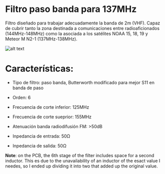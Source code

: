 # Filtro paso banda para 137MHz
Filtro diseñado para trabajar adecuadamente la banda de 2m (VHF). Capaz de cubrir tanto la zona destinada a comunicaciones entre radioaficionados (144MHz-148MHz) como la asociada a los satélites NOAA 15, 18, 19 y Meteor M N2-1 (137MHz-138MHz). 

![alt text](https://raw.githubusercontent.com/pepassaco/Filtro-pasobanda-137MHz/master/Simulaciones/2.jpg)

# Características:

- Tipo de filtro: paso banda, Butterworth modificado para mejor S11 en banda de paso

- Orden: 6

- Frecuencia de corte inferior: 125MHz

- Frecuencia de corte sueprior: 155MHz

- Atenuación banda radiodifusión FM: >50dB

- Inpedancia de entrada: 50Ω

- Inpedancia de salida: 50Ω

**Note**: on the PCB, the 6th stage of the filter includes space for a second inductor. This es due to the unavailability of an inductor of the esact value I needes, so I ended up dividing it into two that added up the original value.
